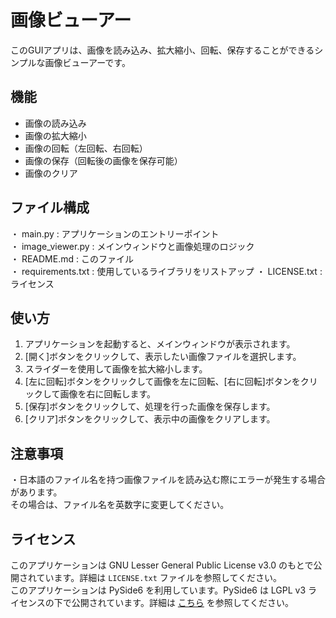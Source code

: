# 画像ビューアー
このGUIアプリは、画像を読み込み、拡大縮小、回転、保存することができるシンプルな画像ビューアーです。

## 機能
- 画像の読み込み
- 画像の拡大縮小
- 画像の回転（左回転、右回転）
- 画像の保存（回転後の画像を保存可能）
- 画像のクリア

## ファイル構成
・ main.py : アプリケーションのエントリーポイント  
・ image_viewer.py : メインウィンドウと画像処理のロジック  
・ README.md : このファイル  
・ requirements.txt : 使用しているライブラリをリストアップ
・ LICENSE.txt : ライセンス

## 使い方
1. アプリケーションを起動すると、メインウィンドウが表示されます。  
2. [開く]ボタンをクリックして、表示したい画像ファイルを選択します。  
3. スライダーを使用して画像を拡大縮小します。  
4. [左に回転]ボタンをクリックして画像を左に回転、[右に回転]ボタンをクリックして画像を右に回転します。  
5. [保存]ボタンをクリックして、処理を行った画像を保存します。  
6. [クリア]ボタンをクリックして、表示中の画像をクリアします。  

## 注意事項
・日本語のファイル名を持つ画像ファイルを読み込む際にエラーが発生する場合があります。  
その場合は、ファイル名を英数字に変更してください。

## ライセンス
このアプリケーションは GNU Lesser General Public License v3.0 のもとで公開されています。詳細は `LICENSE.txt` ファイルを参照してください。  
このアプリケーションは PySide6 を利用しています。PySide6 は LGPL v3 ライセンスの下で公開されています。詳細は [こちら](https://www.qt.io/licensing/) を参照してください。